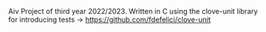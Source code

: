 Aiv Project of third year 2022/2023.
Written in C using the clove-unit library for introducing tests -> https://github.com/fdefelici/clove-unit